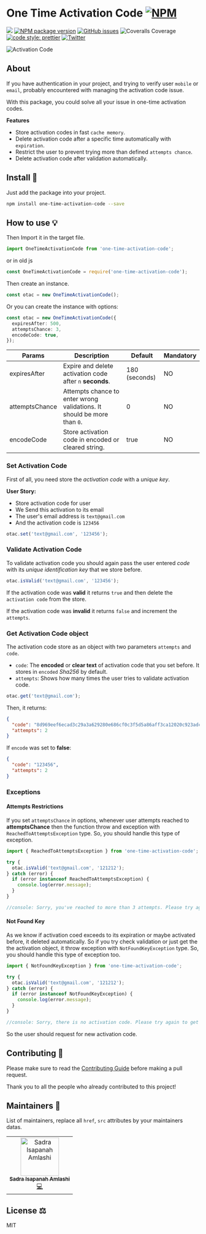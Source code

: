 # One Time Activation Code [![NPM](https://nodei.co/npm/one-time-activation-code.png)](https://nodei.co/npm/one-time-activation-code/)

![](https://img.shields.io/npm/l/one-time-activation-code)
[![NPM package version](https://img.shields.io/npm/v/one-time-activation-code?label=npm%20package)](https://www.npmjs.com/package/one-time-activation-code)
[![GitHub issues](https://img.shields.io/github/issues/sadra/one-time-activation-code)](https://github.com/sadra/one-time-activation-code/issues)
![Coveralls Coverage](https://img.shields.io/badge/Coverage-89.09%25-yellow.svg)
[![code style: prettier](https://img.shields.io/badge/code_style-prettier-ff69b4.svg)](https://github.com/prettier/prettier)
[![Twitter](https://img.shields.io/twitter/follow/sadra_me?style=social)](https://twitter.com/sadra_me)

![Activation Code](https://user-images.githubusercontent.com/18361407/92300897-fcd02b80-ef73-11ea-9a43-c0e2e83e68df.jpg)

## About

If you have authentication in your project, and trying to verify user `mobile` or` email`, probably encountered with managing the activation code issue.

With this package, you could solve all your issue in one-time activation codes.

**Features**

- Store activation codes in fast `cache memory`.
- Delete activation code after a specific time automatically with `expiration`.
- Restrict the user to prevent trying more than defined `attempts chance`.
- Delete activation code after validation automatically.

## Install 🐙

Just add the package into your project.

```bash
npm install one-time-activation-code --save
```

## How to use 💡

Then Import it in the target file.

```typescript
import OneTimeActivationCode from 'one-time-activation-code';
```

or in old js

```js
const OneTimeActivationCode = require('one-time-activation-code');
```

Then create an instance.

```ts
const otac = new OneTimeActivationCode();
```

Or you can create the instance with options:

```ts
const otac = new OneTimeActivationCode({
  expiresAfter: 500,
  attemptsChance: 3,
  encodeCode: true,
});
```

| Params         | Description                                                             | Default       | Mandatory |
| -------------- | ----------------------------------------------------------------------- | ------------- | --------- |
| expiresAfter   | Expire and delete activation code after `n` **seconds**.                | 180 (seconds) | NO        |
| attemptsChance | Attempts chance to enter wrong validations. It should be more than `0`. | 0             | NO        |
| encodeCode     | Store activation code in encoded or cleared string.                     | true          | NO        |

### Set Activation Code

First of all, you need store the _activation code_ with a _unique key_.

**User Story:**

- Store activation code for user
- We Send this activation to its email
- The user's email address is `text@gmail.com`
- And the activation code is `123456`

```ts
otac.set('text@gmail.com', '123456');
```

### Validate Activation Code

To validate activation code you should again pass the user entered _code_ with its _unique identification key_ that we store before.

```ts
otac.isValid('text@gmail.com', '123456');
```

If the activation code was **valid** it returns `true` and then delete the `activation code` from the store.

If the activation code was **invalid** it returns `false` and increment the `attempts`.

### Get Activation Code object

The activation code store as an object with two parameters `attempts` and `code`.

- `code`: The **encoded** or **clear text** of activation code that you set before. It stores in `encoded` _Sha256_ by default.
- `attempts`: Shows how many times the user tries to validate activation code.

```ts
otac.get('text@gmail.com');
```

Then, it returns:

```json
{
  "code": "8d969eef6ecad3c29a3a629280e686cf0c3f5d5a86aff3ca12020c923adc6c92",
  "attempts": 2
}
```

If `encode` was set to **false**:

```json
{
  "code": "123456",
  "attempts": 2
}
```

### Exceptions

#### Attempts Restrictions

If you set `attemptsChance` in options, whenever user attempts reached to **attemptsChance** then the function throw and exception with `ReachedToAttemptsException` type. So, you should handle this type of exception.

```ts
import { ReachedToAttemptsException } from 'one-time-activation-code';

try {
  otac.isValid('text@gmail.com', '121212');
} catch (error) {
  if (error instanceof ReachedToAttemptsException) {
    console.log(error.message);
  }
}

//console: Sorry, you've reached to more than 3 attempts. Please try again 1m 22s later.
```

#### Not Found Key

As we know if activation coed exceeds to its expiration or maybe activated before, it deleted automatically. So if you try check validation or just get the the activation object, it throw exception with `NotFoundKeyException` type. So, you should handle this type of exception too.

```ts
import { NotFoundKeyException } from 'one-time-activation-code';

try {
  otac.isValid('text@gmail.com', '121212');
} catch (error) {
  if (error instanceof NotFoundKeyException) {
    console.log(error.message);
  }
}

//console: Sorry, there is no activation code. Please try again to get new code.
```

So the user should request for new activation code.

## Contributing 🍰

Please make sure to read the [Contributing Guide](https://github.com/sadra/one-time-activation-code/blob/master/.github/CONTRIBUTING.md) before making a pull request.

Thank you to all the people who already contributed to this project!

## Maintainers 👷

List of maintainers, replace all `href`, `src` attributes by your maintainers datas.

<table>
  <tr>
    <td align="center"><a href="https://sadra.me/"><img src="https://avatars0.githubusercontent.com/u/18361407?s=460&u=0f9a90e53abcfa75f087b679e55dcf8423d8a89a&v=4" width="100px;" alt="Sadra Isapanah Amlashi"/><br /><sub><b>Sadra Isapanah Amlashi</b></sub></a><br /><a href="#" title="Code">💻</a></td>
  </tr>
</table>

## License ⚖️

MIT
